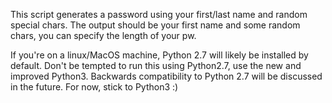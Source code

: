 This script generates a password using your first/last name and random special chars. The output should be your first name and some random chars, you can specify the length of your pw.

If you're on a linux/MacOS machine, Python 2.7 will likely be installed by default. Don't be tempted to run this using Python2.7, use the new and improved Python3. Backwards compatibility to Python 2.7 will be discussed in the future. For now, stick to Python3 :)
